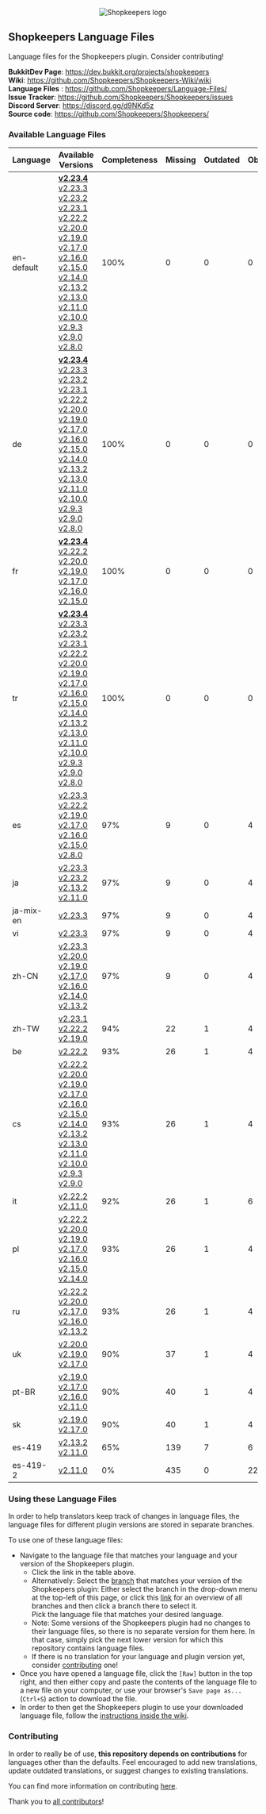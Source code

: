 <p align="center">
  <img src="https://github.com/Shopkeepers/Shopkeepers-Wiki/wiki/images/logos/shopkeepers_logo_small_with_text.png?raw=true" alt="Shopkeepers logo"/>
</p>

## Shopkeepers Language Files

Language files for the Shopkeepers plugin. Consider contributing!

**BukkitDev Page**: https://dev.bukkit.org/projects/shopkeepers  
**Wiki**: https://github.com/Shopkeepers/Shopkeepers-Wiki/wiki  
**Language Files** : https://github.com/Shopkeepers/Language-Files/  
**Issue Tracker**: https://github.com/Shopkeepers/Shopkeepers/issues  
**Discord Server**: https://discord.gg/d9NKd5z  
**Source code**: https://github.com/Shopkeepers/Shopkeepers/  

### Available Language Files

| Language | Available Versions | Completeness | Missing | Outdated | Obsolete |
|----------|--------------------|--------------|---------|----------|----------|
| en-default | [**v2.23.4**](https://github.com/Shopkeepers/Language-Files/blob/v2.23.4/lang/language-en-default.yml) [v2.23.3](https://github.com/Shopkeepers/Language-Files/blob/v2.23.3/lang/language-en-default.yml) [v2.23.2](https://github.com/Shopkeepers/Language-Files/blob/v2.23.2/lang/language-en-default.yml) [v2.23.1](https://github.com/Shopkeepers/Language-Files/blob/v2.23.1/lang/language-en-default.yml) [v2.22.2](https://github.com/Shopkeepers/Language-Files/blob/v2.22.2/lang/language-en-default.yml) [v2.20.0](https://github.com/Shopkeepers/Language-Files/blob/v2.20.0/lang/language-en-default.yml) [v2.19.0](https://github.com/Shopkeepers/Language-Files/blob/v2.19.0/lang/language-en-default.yml) [v2.17.0](https://github.com/Shopkeepers/Language-Files/blob/v2.17.0/lang/language-en-default.yml) [v2.16.0](https://github.com/Shopkeepers/Language-Files/blob/v2.16.0/lang/language-en-default.yml) [v2.15.0](https://github.com/Shopkeepers/Language-Files/blob/v2.15.0/lang/language-en-default.yml) [v2.14.0](https://github.com/Shopkeepers/Language-Files/blob/v2.14.0/lang/language-en-default.yml) [v2.13.2](https://github.com/Shopkeepers/Language-Files/blob/v2.13.2/lang/language-en-default.yml) [v2.13.0](https://github.com/Shopkeepers/Language-Files/blob/v2.13.0/lang/language-en-default.yml) [v2.11.0](https://github.com/Shopkeepers/Language-Files/blob/v2.11.0/lang/language-en-default.yml) [v2.10.0](https://github.com/Shopkeepers/Language-Files/blob/v2.10.0/lang/language-en-default.yml) [v2.9.3](https://github.com/Shopkeepers/Language-Files/blob/v2.9.3/lang/language-en-default.yml) [v2.9.0](https://github.com/Shopkeepers/Language-Files/blob/v2.9.0/lang/language-en-default.yml) [v2.8.0](https://github.com/Shopkeepers/Language-Files/blob/v2.8.0/lang/language-en-default.yml) | 100% | 0 | 0 | 0 |
| de | [**v2.23.4**](https://github.com/Shopkeepers/Language-Files/blob/v2.23.4/lang/language-de.yml) [v2.23.3](https://github.com/Shopkeepers/Language-Files/blob/v2.23.3/lang/language-de.yml) [v2.23.2](https://github.com/Shopkeepers/Language-Files/blob/v2.23.2/lang/language-de.yml) [v2.23.1](https://github.com/Shopkeepers/Language-Files/blob/v2.23.1/lang/language-de.yml) [v2.22.2](https://github.com/Shopkeepers/Language-Files/blob/v2.22.2/lang/language-de.yml) [v2.20.0](https://github.com/Shopkeepers/Language-Files/blob/v2.20.0/lang/language-de.yml) [v2.19.0](https://github.com/Shopkeepers/Language-Files/blob/v2.19.0/lang/language-de.yml) [v2.17.0](https://github.com/Shopkeepers/Language-Files/blob/v2.17.0/lang/language-de.yml) [v2.16.0](https://github.com/Shopkeepers/Language-Files/blob/v2.16.0/lang/language-de.yml) [v2.15.0](https://github.com/Shopkeepers/Language-Files/blob/v2.15.0/lang/language-de.yml) [v2.14.0](https://github.com/Shopkeepers/Language-Files/blob/v2.14.0/lang/language-de.yml) [v2.13.2](https://github.com/Shopkeepers/Language-Files/blob/v2.13.2/lang/language-de.yml) [v2.13.0](https://github.com/Shopkeepers/Language-Files/blob/v2.13.0/lang/language-de.yml) [v2.11.0](https://github.com/Shopkeepers/Language-Files/blob/v2.11.0/lang/language-de.yml) [v2.10.0](https://github.com/Shopkeepers/Language-Files/blob/v2.10.0/lang/language-de.yml) [v2.9.3](https://github.com/Shopkeepers/Language-Files/blob/v2.9.3/lang/language-de.yml) [v2.9.0](https://github.com/Shopkeepers/Language-Files/blob/v2.9.0/lang/language-de.yml) [v2.8.0](https://github.com/Shopkeepers/Language-Files/blob/v2.8.0/lang/language-de.yml) | 100% | 0 | 0 | 0 |
| fr | [**v2.23.4**](https://github.com/Shopkeepers/Language-Files/blob/v2.23.4/lang/language-fr.yml) [v2.22.2](https://github.com/Shopkeepers/Language-Files/blob/v2.22.2/lang/language-fr.yml) [v2.20.0](https://github.com/Shopkeepers/Language-Files/blob/v2.20.0/lang/language-fr.yml) [v2.19.0](https://github.com/Shopkeepers/Language-Files/blob/v2.19.0/lang/language-fr.yml) [v2.17.0](https://github.com/Shopkeepers/Language-Files/blob/v2.17.0/lang/language-fr.yml) [v2.16.0](https://github.com/Shopkeepers/Language-Files/blob/v2.16.0/lang/language-fr.yml) [v2.15.0](https://github.com/Shopkeepers/Language-Files/blob/v2.15.0/lang/language-fr.yml) | 100% | 0 | 0 | 0 |
| tr | [**v2.23.4**](https://github.com/Shopkeepers/Language-Files/blob/v2.23.4/lang/language-tr.yml) [v2.23.3](https://github.com/Shopkeepers/Language-Files/blob/v2.23.3/lang/language-tr.yml) [v2.23.2](https://github.com/Shopkeepers/Language-Files/blob/v2.23.2/lang/language-tr.yml) [v2.23.1](https://github.com/Shopkeepers/Language-Files/blob/v2.23.1/lang/language-tr.yml) [v2.22.2](https://github.com/Shopkeepers/Language-Files/blob/v2.22.2/lang/language-tr.yml) [v2.20.0](https://github.com/Shopkeepers/Language-Files/blob/v2.20.0/lang/language-tr.yml) [v2.19.0](https://github.com/Shopkeepers/Language-Files/blob/v2.19.0/lang/language-tr.yml) [v2.17.0](https://github.com/Shopkeepers/Language-Files/blob/v2.17.0/lang/language-tr.yml) [v2.16.0](https://github.com/Shopkeepers/Language-Files/blob/v2.16.0/lang/language-tr.yml) [v2.15.0](https://github.com/Shopkeepers/Language-Files/blob/v2.15.0/lang/language-tr.yml) [v2.14.0](https://github.com/Shopkeepers/Language-Files/blob/v2.14.0/lang/language-tr.yml) [v2.13.2](https://github.com/Shopkeepers/Language-Files/blob/v2.13.2/lang/language-tr.yml) [v2.13.0](https://github.com/Shopkeepers/Language-Files/blob/v2.13.0/lang/language-tr.yml) [v2.11.0](https://github.com/Shopkeepers/Language-Files/blob/v2.11.0/lang/language-tr.yml) [v2.10.0](https://github.com/Shopkeepers/Language-Files/blob/v2.10.0/lang/language-tr.yml) [v2.9.3](https://github.com/Shopkeepers/Language-Files/blob/v2.9.3/lang/language-tr.yml) [v2.9.0](https://github.com/Shopkeepers/Language-Files/blob/v2.9.0/lang/language-tr.yml) [v2.8.0](https://github.com/Shopkeepers/Language-Files/blob/v2.8.0/lang/language-tr.yml) | 100% | 0 | 0 | 0 |
| es | [v2.23.3](https://github.com/Shopkeepers/Language-Files/blob/v2.23.3/lang/language-es.yml) [v2.22.2](https://github.com/Shopkeepers/Language-Files/blob/v2.22.2/lang/language-es.yml) [v2.19.0](https://github.com/Shopkeepers/Language-Files/blob/v2.19.0/lang/language-es.yml) [v2.17.0](https://github.com/Shopkeepers/Language-Files/blob/v2.17.0/lang/language-es.yml) [v2.16.0](https://github.com/Shopkeepers/Language-Files/blob/v2.16.0/lang/language-es.yml) [v2.15.0](https://github.com/Shopkeepers/Language-Files/blob/v2.15.0/lang/language-es.yml) [v2.8.0](https://github.com/Shopkeepers/Language-Files/blob/v2.8.0/lang/language-es.yml) | 97% | 9 | 0 | 4 |
| ja | [v2.23.3](https://github.com/Shopkeepers/Language-Files/blob/v2.23.3/lang/language-ja.yml) [v2.23.2](https://github.com/Shopkeepers/Language-Files/blob/v2.23.2/lang/language-ja.yml) [v2.13.2](https://github.com/Shopkeepers/Language-Files/blob/v2.13.2/lang/language-ja.yml) [v2.11.0](https://github.com/Shopkeepers/Language-Files/blob/v2.11.0/lang/language-ja.yml) | 97% | 9 | 0 | 4 |
| ja-mix-en | [v2.23.3](https://github.com/Shopkeepers/Language-Files/blob/v2.23.3/lang/language-ja-mix-en.yml) | 97% | 9 | 0 | 4 |
| vi | [v2.23.3](https://github.com/Shopkeepers/Language-Files/blob/v2.23.3/lang/language-vi.yml) | 97% | 9 | 0 | 4 |
| zh-CN | [v2.23.3](https://github.com/Shopkeepers/Language-Files/blob/v2.23.3/lang/language-zh-CN.yml) [v2.20.0](https://github.com/Shopkeepers/Language-Files/blob/v2.20.0/lang/language-zh-CN.yml) [v2.19.0](https://github.com/Shopkeepers/Language-Files/blob/v2.19.0/lang/language-zh-CN.yml) [v2.17.0](https://github.com/Shopkeepers/Language-Files/blob/v2.17.0/lang/language-zh-CN.yml) [v2.16.0](https://github.com/Shopkeepers/Language-Files/blob/v2.16.0/lang/language-zh-CN.yml) [v2.14.0](https://github.com/Shopkeepers/Language-Files/blob/v2.14.0/lang/language-zh-CN.yml) [v2.13.2](https://github.com/Shopkeepers/Language-Files/blob/v2.13.2/lang/language-zh-CN.yml) | 97% | 9 | 0 | 4 |
| zh-TW | [v2.23.1](https://github.com/Shopkeepers/Language-Files/blob/v2.23.1/lang/language-zh-TW.yml) [v2.22.2](https://github.com/Shopkeepers/Language-Files/blob/v2.22.2/lang/language-zh-TW.yml) [v2.19.0](https://github.com/Shopkeepers/Language-Files/blob/v2.19.0/lang/language-zh-TW.yml) | 94% | 22 | 1 | 4 |
| be | [v2.22.2](https://github.com/Shopkeepers/Language-Files/blob/v2.22.2/lang/language-be.yml) | 93% | 26 | 1 | 4 |
| cs | [v2.22.2](https://github.com/Shopkeepers/Language-Files/blob/v2.22.2/lang/language-cs.yml) [v2.20.0](https://github.com/Shopkeepers/Language-Files/blob/v2.20.0/lang/language-cs.yml) [v2.19.0](https://github.com/Shopkeepers/Language-Files/blob/v2.19.0/lang/language-cs.yml) [v2.17.0](https://github.com/Shopkeepers/Language-Files/blob/v2.17.0/lang/language-cs.yml) [v2.16.0](https://github.com/Shopkeepers/Language-Files/blob/v2.16.0/lang/language-cs.yml) [v2.15.0](https://github.com/Shopkeepers/Language-Files/blob/v2.15.0/lang/language-cs.yml) [v2.14.0](https://github.com/Shopkeepers/Language-Files/blob/v2.14.0/lang/language-cs.yml) [v2.13.2](https://github.com/Shopkeepers/Language-Files/blob/v2.13.2/lang/language-cs.yml) [v2.13.0](https://github.com/Shopkeepers/Language-Files/blob/v2.13.0/lang/language-cs.yml) [v2.11.0](https://github.com/Shopkeepers/Language-Files/blob/v2.11.0/lang/language-cs.yml) [v2.10.0](https://github.com/Shopkeepers/Language-Files/blob/v2.10.0/lang/language-cs.yml) [v2.9.3](https://github.com/Shopkeepers/Language-Files/blob/v2.9.3/lang/language-cs.yml) [v2.9.0](https://github.com/Shopkeepers/Language-Files/blob/v2.9.0/lang/language-cs.yml) | 93% | 26 | 1 | 4 |
| it | [v2.22.2](https://github.com/Shopkeepers/Language-Files/blob/v2.22.2/lang/language-it.yml) [v2.11.0](https://github.com/Shopkeepers/Language-Files/blob/v2.11.0/lang/language-it.yml) | 92% | 26 | 1 | 6 |
| pl | [v2.22.2](https://github.com/Shopkeepers/Language-Files/blob/v2.22.2/lang/language-pl.yml) [v2.20.0](https://github.com/Shopkeepers/Language-Files/blob/v2.20.0/lang/language-pl.yml) [v2.19.0](https://github.com/Shopkeepers/Language-Files/blob/v2.19.0/lang/language-pl.yml) [v2.17.0](https://github.com/Shopkeepers/Language-Files/blob/v2.17.0/lang/language-pl.yml) [v2.16.0](https://github.com/Shopkeepers/Language-Files/blob/v2.16.0/lang/language-pl.yml) [v2.15.0](https://github.com/Shopkeepers/Language-Files/blob/v2.15.0/lang/language-pl.yml) [v2.14.0](https://github.com/Shopkeepers/Language-Files/blob/v2.14.0/lang/language-pl.yml) | 93% | 26 | 1 | 4 |
| ru | [v2.22.2](https://github.com/Shopkeepers/Language-Files/blob/v2.22.2/lang/language-ru.yml) [v2.20.0](https://github.com/Shopkeepers/Language-Files/blob/v2.20.0/lang/language-ru.yml) [v2.17.0](https://github.com/Shopkeepers/Language-Files/blob/v2.17.0/lang/language-ru.yml) [v2.16.0](https://github.com/Shopkeepers/Language-Files/blob/v2.16.0/lang/language-ru.yml) [v2.13.2](https://github.com/Shopkeepers/Language-Files/blob/v2.13.2/lang/language-ru.yml) | 93% | 26 | 1 | 4 |
| uk | [v2.20.0](https://github.com/Shopkeepers/Language-Files/blob/v2.20.0/lang/language-uk.yml) [v2.19.0](https://github.com/Shopkeepers/Language-Files/blob/v2.19.0/lang/language-uk.yml) [v2.17.0](https://github.com/Shopkeepers/Language-Files/blob/v2.17.0/lang/language-uk.yml) | 90% | 37 | 1 | 4 |
| pt-BR | [v2.19.0](https://github.com/Shopkeepers/Language-Files/blob/v2.19.0/lang/language-pt-BR.yml) [v2.17.0](https://github.com/Shopkeepers/Language-Files/blob/v2.17.0/lang/language-pt-BR.yml) [v2.16.0](https://github.com/Shopkeepers/Language-Files/blob/v2.16.0/lang/language-pt-BR.yml) [v2.11.0](https://github.com/Shopkeepers/Language-Files/blob/v2.11.0/lang/language-pt-BR.yml) | 90% | 40 | 1 | 4 |
| sk | [v2.19.0](https://github.com/Shopkeepers/Language-Files/blob/v2.19.0/lang/language-sk.yml) [v2.17.0](https://github.com/Shopkeepers/Language-Files/blob/v2.17.0/lang/language-sk.yml) | 90% | 40 | 1 | 4 |
| es-419 | [v2.13.2](https://github.com/Shopkeepers/Language-Files/blob/v2.13.2/lang/language-es-419.yml) [v2.11.0](https://github.com/Shopkeepers/Language-Files/blob/v2.11.0/lang/language-es-419.yml) | 65% | 139 | 7 | 6 |
| es-419-2 | [v2.11.0](https://github.com/Shopkeepers/Language-Files/blob/v2.11.0/lang/language-es-419-2.yml) | 0% | 435 | 0 | 220 |

### Using these Language Files

In order to help translators keep track of changes in language files, the language files for different plugin versions are stored in separate branches.

To use one of these language files:
* Navigate to the language file that matches your language and your version of the Shopkeepers plugin.
  * Click the link in the table above.
  * Alternatively: Select the [branch](https://docs.github.com/en/repositories/configuring-branches-and-merges-in-your-repository/managing-branches-in-your-repository/viewing-branches-in-your-repository) that matches your version of the Shopkeepers plugin: Either select the branch in the drop-down menu at the top-left of this page, or click this [link](https://github.com/Shopkeepers/Language-Files/branches/all) for an overview of all branches and then click a branch there to select it.  
    Pick the language file that matches your desired language.
  * Note: Some versions of the Shopkeepers plugin had no changes to their language files, so there is no separate version for them here. In that case, simply pick the next lower version for which this repository contains language files.
  * If there is no translation for your language and plugin version yet, consider [contributing](https://github.com/Shopkeepers/Language-Files#contributing) one!
* Once you have opened a language file, click the `[Raw]` button in the top right, and then either copy and paste the contents of the language file to a new file on your computer, or use your browser's `Save page as...` (`Ctrl+S`) action to download the file.
* In order to then get the Shopkeepers plugin to use your downloaded language file, follow the [instructions inside the wiki](https://github.com/Shopkeepers/Shopkeepers-Wiki/wiki/Language-Files#using-custom-language-files).

### Contributing

In order to really be of use, **this repository depends on contributions** for languages other than the defaults. Feel encouraged to add new translations, update outdated translations, or suggest changes to existing translations.

You can find more information on contributing [here](CONTRIBUTING.md).

Thank you to [all contributors](CONTRIBUTORS.md)!
